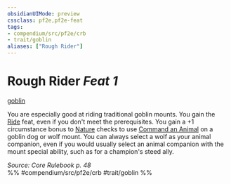```yaml
---
obsidianUIMode: preview
cssclass: pf2e,pf2e-feat
tags:
- compendium/src/pf2e/crb
- trait/goblin
aliases: ["Rough Rider"]
---
```

# Rough Rider  *Feat 1*  
[goblin](../../rules/traits/goblin.md)  


You are especially good at riding traditional goblin mounts. You gain the [Ride](ride.md) feat, even if you don't meet the prerequisites. You gain a +1 circumstance bonus to [Nature](../skills.md#Nature) checks to use [Command an Animal](../../rules/actions/command-an-animal.md) on a goblin dog or wolf mount. You can always select a wolf as your animal companion, even if you would usually select an animal companion with the mount special ability, such as for a champion's steed ally.

*Source: Core Rulebook p. 48*  
%% #compendium/src/pf2e/crb #trait/goblin %%